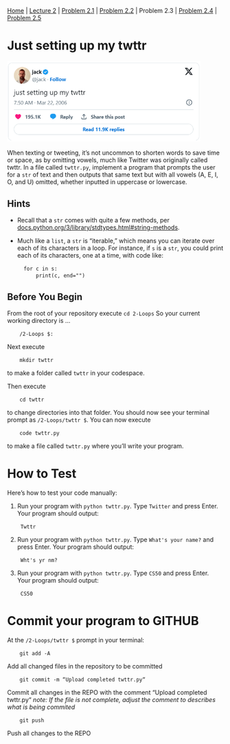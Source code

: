 [Home](../README.md) | [Lecture 2](2-Loops.md) | [Problem 2.1](PROBLEM2.1.md) | [Problem 2.2](PROBLEM2.2.md) | Problem 2.3 | [Problem 2.4](PROBLEM2.4.md) | [Problem 2.5](PROBLEM2.5.md)

# Just setting up my twttr

<img src="images/twttr.png" width="450" />

When texting or tweeting, it’s not uncommon to shorten words to save time or space, as by omitting vowels, much like Twitter was originally called twttr. In a file called `twttr.py`, implement a program that prompts the user for a `str` of text and then outputs that same text but with all vowels (A, E, I, O, and U) omitted, whether inputted in uppercase or lowercase.

## Hints
- Recall that a `str` comes with quite a few methods, per [docs.python.org/3/library/stdtypes.html#string-methods](https://docs.python.org/3/library/stdtypes.html#string-methods).
- Much like a `list`, a `str` is “iterable,” which means you can iterate over each of its characters in a loop. For instance, if `s` is a `str`, you could print each of its characters, one at a time, with code like:

		for c in s:
			print(c, end="")

## Before You Begin
From the root of your repository execute `cd 2-Loops` So your current working directory is ...		

		/2-Loops $:
Next execute

		mkdir twttr
to make a folder called `twttr` in your codespace.

Then execute

		cd twttr
to change directories into that folder. You should now see your terminal prompt as `/2-Loops/twttr $`. You can now execute

		code twttr.py
to make a file called `twttr.py` where you’ll write your program.

# How to Test
Here’s how to test your code manually:

1. Run your program with `python twttr.py`. Type `Twitter` and press Enter. Your program should output:

		Twttr   
2. Run your program with `python twttr.py`. Type `What's your name?` and press Enter. Your program should output:

		Wht's yr nm?
3. Run your program with `python twttr.py`. Type `CS50` and press Enter. Your program should output:

		CS50

# Commit your program to GITHUB
At the `/2-Loops/twttr $` prompt in your terminal:

		git add -A 
Add all changed files in the repository to be committed

		git commit -m “Upload completed twttr.py“
Commit all changes in the REPO with the comment “Upload completed twttr.py“
*note: If the file is not complete, adjust the comment to describes what is being commited*

		git push 
Push all changes to the REPO
